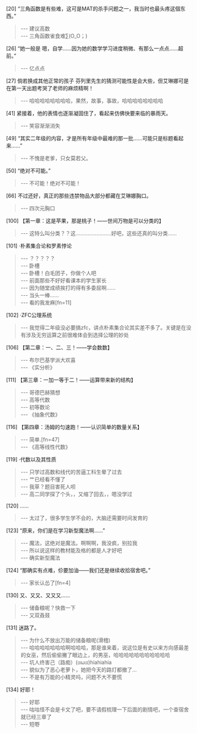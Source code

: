 
[20] “三角函数是有些难，这可是MAT的杀手问题之一，我当时也最头疼这個东西。”
>--- 建议高数<br>
>--- 三角函数雀食难∑(O_O；)<br>

[26] “她一般是 嗯，自学……因为她的数学学习进度稍微、有那么一点点……超前。”
>--- 亿点点<br>

[27] 倘若换成其他正常的孩子 芬列里先生的猜测可能性是会大些，但艾琳娜可是在第一天出题考哭了老师的麻烦精啊！
>--- 哈哈哈哈哈哈哈哈，果然，故事，事故，哈哈哈哈哈哈哈哈<br>

[41] 紧接着，他的表情也逐渐凝固住了，看起来仿佛快要来临的暴雨天。
>--- 笑容渐渐消失<br>

[49] “其实二年级的内容，才是所有年级中最难的那一批……可能只是标题看起来……”
>--- 不愧是老爹，只女莫若父。<br>

[50] “绝对不可能。”
>--- 不可能！绝对不可能！<br>

[66] 不过还好，真正的那些违禁物品大部分都藏在艾琳娜胸口。
>--- 四次元胸口<br>

[100] 【第一章：这是苹果，那是桃子！——世间万物是可以分类的】
>--- 这特么叫分类？？这……………………好吧，这些还真的叫分类……<br>

[101] ·朴素集合论和罗素悖论
>--- ？？？？？<br>
>--- 卧槽<br>
>--- 卧槽！白毛团子，你做个人吧<br>
>--- 前面那些不好好看课本的学生家长<br>
>--- 因为随堂成绩挨打的得有多委屈啊……<br>
>--- 当头一棒……<br>
>--- 看的我发麻[fn=11]<br>

[102] ·ZFC公理系统
>--- 我觉得二年级没必要搞zfc，讲点朴素集合论其实差不多了。关键是在没有涉及无穷运算之前很难体会到选择公理的妙处<br>

[106] 【第二章：一、二、三！——学会数数】
>--- 布尔巴基学派大欢喜<br>
>--- 《实分析》<br>

[111] 【第三章：一加一等于二！——运算带来新的结构】
>--- 哥德巴赫猜想<br>
>--- 高等代数<br>
>--- 初等数论<br>
>--- 《抽象代数》<br>

[116] 【第四章：汤姆的匀速跑！——认识简单的数量关系】
>--- 简单.[fn=47]<br>
>--- 《高等线性代数》<br>

[119] ·代数以及其性质
>--- 只学过高数和线代的苦逼工科生晕了过去<br>
>--- 艹已经看不懂了<br>
>--- 我草？题目害死人呗<br>
>--- 高二同学探了个头，，又缩了回去，，嗯没学过<br>

[120] ……
>--- 太过了，很多学生学不会的，大脑还需要时间发育的<br>

[123] “原来，你们是在学习新型魔法啊……”
>--- 魔法，这绝对是魔法。啊啊啊，我没疯，别拉我<br>
>--- 所以说这样的教材能及格的都是人才好吧<br>
>--- 确实新型魔法<br>

[124] “那确实有点难，伱要加油——我们还是继续收拾宿舍吧。”
>--- 家长认怂了[fn=4]<br>

[130] 又、又又、又又又……
>--- 储备粮呢？快救一下<br>
>--- 又双叒叕<br>

[131] 迷路了。
>--- 为什么不放出万能的储备粮呢(滑稽)<br>
>--- 哈哈哈哈哈哈哈啊哈哈哈，那是谁来着，说这位是有史以来方向感最差的女巫，然后偷偷撇了眼边上，的男巫，哈哈哈哈哈哈哈哈哈哈哈<br>
>--- 坑人终害己（路痴）(ಡωಡ)hiahiahia<br>
>--- 貌似为了恶心老萝卜，她把今天的路灯都撤了…<br>
>--- 不是有万能的小精灵吗，问题不大不要慌<br>

[134] 好耶！
>--- 好耶<br>
>--- 咕咕怪不会是卡文了吧，要不请假梳理一下后面的剧情吧，一个查宿舍就已经三章了<br>
>--- 短嘢<br>
